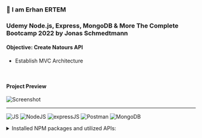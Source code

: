 ### 👋 **I am Erhan ERTEM**

### Udemy Node.js, Express, MongoDB & More The Complete Bootcamp 2022 by Jonas Schmedtmann

#### **Objective:** Create Natours API

- Establish MVC Architecture

&emsp;

<!-- #### Link to Project &rarr; [Natours-App](https://natours-app-erhan-ertem.heroku.app) -->

#### Project Preview

![Screenshot](screenshot.gif)

---

![JS](https://img.shields.io/badge/JavaScript-323330?style=flat&logo=javascript&logoColor=F7DF1E) ![NodeJS](https://img.shields.io/badge/Node.js-339933?style=flat&logo=nodedotjs&logoColor=white) ![expressJS](https://img.shields.io/badge/Express.js-000000?style=flat&logo=express&logoColor=white) ![Postman](https://img.shields.io/badge/Postman-FF6C37?style=flat&logo=Postman&logoColor=white) ![MongoDB](https://img.shields.io/badge/MongoDB-4EA94B?style=flat&logo=mongodb&logoColor=white)

<details>
<summary>Installed NPM packages and utilized APIs:</summary>

| Package command              | Package link                                         | Description                                                                                                     |
| ---------------------------- | ---------------------------------------------------- | --------------------------------------------------------------------------------------------------------------- |
| npm i -g nodemon             | https://www.npmjs.com/package/nodemon                | Nodemon is a helper tool for developing Node.js based applications.                                             |
| npm i -g win-node-env        | https://www.npmjs.com/package/win-node-env           | Run npm scripts on Windows (package.JSON) that set (common) environment variables.                              |
| npm i -g ndb                 | https://www.npmjs.com/package/ndb                    | An improved debugging experience for Node.js thru ChromeDevTools                                                |
| npm i dotenv                 | https://www.npmjs.com/package/dotenv                 | Dotenv is a zero-dependency module that loads environment variables from a .env file into process.env           |
| npm i express                | https://www.npmjs.com/package/express                | Fast, unopinionated, minimalist web framework for Node.js                                                       |
| npm i morgan                 | https://www.npmjs.com/package/morgan                 | HTTP request logger middleware for node terminal.js                                                             |
| npm i mongoose               | https://www.npmjs.com/package/mongoose               | Mongoose is a MongoDB object modeling tool designed to work in an asynchronous environment (MongoDB driver)     |
| npm i slugify                | https://www.npmjs.com/package/slugify                | Slugifies the strings                                                                                           |
| npm i validator              | https://www.npmjs.com/package/validator              | A library of string validators and sanitizers                                                                   |
| npm i bcryptjs               | https://github.com/dcodeIO/bcrypt.js                 | Optimized bcrypt in JavaScript with zero dependencies                                                           |
| npm i jsonwebtoken           | https://www.npmjs.com/package/jsonwebtoken           | An implementation of JSON Web Tokens                                                                            |
| npm i nodemailer             | https://nodemailer.com/about/                        | Send emails from Node.js                                                                                        |
| npm i express-rate-limit     | https://www.npmjs.com/package/express-rate-limit     | Security: Basic rate-limiting middleware for Express. (Security measure for DOS or Bruteforce attacks)          |
| npm i helmet                 | https://www.npmjs.com/package/helmet                 | Security: Helps you secure your Express apps by setting various HTTP headers. (Secure HTTP Headers)             |
| npm i express-mongo-sanitize | https://www.npmjs.com/package/express-mongo-sanitize | Security: Sanitizes user-supplied data to prevent MongoDB Operator Injection.                                   |
| npm i xss-clean              | https://www.npmjs.com/package/xss-clean              | Security: Node.js Connect middleware to sanitize user input coming from POST body, GET queries, and url params. |
| npm i hpp                    | https://www.npmjs.com/package/hpp                    | Security: Express middleware to protect against HTTP Parameter Pollution attacks.                               |
| npm i pug                    | https://www.npmjs.com/package/pug                    | Pug is a high performance template engine.                                                                      |

</details>

&emsp;
